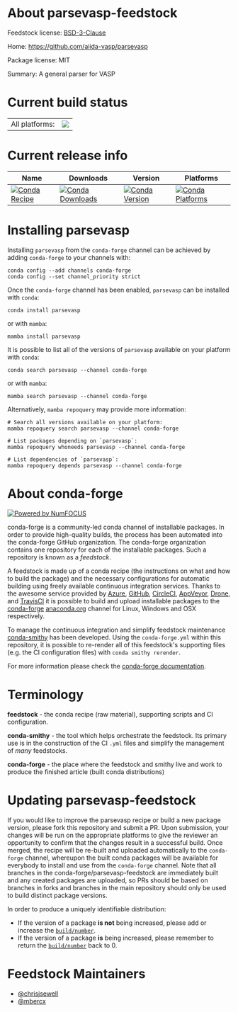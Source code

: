 About parsevasp-feedstock
=========================

Feedstock license: [BSD-3-Clause](https://github.com/conda-forge/parsevasp-feedstock/blob/main/LICENSE.txt)

Home: https://github.com/aiida-vasp/parsevasp

Package license: MIT

Summary: A general parser for VASP

Current build status
====================


<table><tr><td>All platforms:</td>
    <td>
      <a href="https://dev.azure.com/conda-forge/feedstock-builds/_build/latest?definitionId=16756&branchName=main">
        <img src="https://dev.azure.com/conda-forge/feedstock-builds/_apis/build/status/parsevasp-feedstock?branchName=main">
      </a>
    </td>
  </tr>
</table>

Current release info
====================

| Name | Downloads | Version | Platforms |
| --- | --- | --- | --- |
| [![Conda Recipe](https://img.shields.io/badge/recipe-parsevasp-green.svg)](https://anaconda.org/conda-forge/parsevasp) | [![Conda Downloads](https://img.shields.io/conda/dn/conda-forge/parsevasp.svg)](https://anaconda.org/conda-forge/parsevasp) | [![Conda Version](https://img.shields.io/conda/vn/conda-forge/parsevasp.svg)](https://anaconda.org/conda-forge/parsevasp) | [![Conda Platforms](https://img.shields.io/conda/pn/conda-forge/parsevasp.svg)](https://anaconda.org/conda-forge/parsevasp) |

Installing parsevasp
====================

Installing `parsevasp` from the `conda-forge` channel can be achieved by adding `conda-forge` to your channels with:

```
conda config --add channels conda-forge
conda config --set channel_priority strict
```

Once the `conda-forge` channel has been enabled, `parsevasp` can be installed with `conda`:

```
conda install parsevasp
```

or with `mamba`:

```
mamba install parsevasp
```

It is possible to list all of the versions of `parsevasp` available on your platform with `conda`:

```
conda search parsevasp --channel conda-forge
```

or with `mamba`:

```
mamba search parsevasp --channel conda-forge
```

Alternatively, `mamba repoquery` may provide more information:

```
# Search all versions available on your platform:
mamba repoquery search parsevasp --channel conda-forge

# List packages depending on `parsevasp`:
mamba repoquery whoneeds parsevasp --channel conda-forge

# List dependencies of `parsevasp`:
mamba repoquery depends parsevasp --channel conda-forge
```


About conda-forge
=================

[![Powered by
NumFOCUS](https://img.shields.io/badge/powered%20by-NumFOCUS-orange.svg?style=flat&colorA=E1523D&colorB=007D8A)](https://numfocus.org)

conda-forge is a community-led conda channel of installable packages.
In order to provide high-quality builds, the process has been automated into the
conda-forge GitHub organization. The conda-forge organization contains one repository
for each of the installable packages. Such a repository is known as a *feedstock*.

A feedstock is made up of a conda recipe (the instructions on what and how to build
the package) and the necessary configurations for automatic building using freely
available continuous integration services. Thanks to the awesome service provided by
[Azure](https://azure.microsoft.com/en-us/services/devops/), [GitHub](https://github.com/),
[CircleCI](https://circleci.com/), [AppVeyor](https://www.appveyor.com/),
[Drone](https://cloud.drone.io/welcome), and [TravisCI](https://travis-ci.com/)
it is possible to build and upload installable packages to the
[conda-forge](https://anaconda.org/conda-forge) [anaconda.org](https://anaconda.org/)
channel for Linux, Windows and OSX respectively.

To manage the continuous integration and simplify feedstock maintenance
[conda-smithy](https://github.com/conda-forge/conda-smithy) has been developed.
Using the ``conda-forge.yml`` within this repository, it is possible to re-render all of
this feedstock's supporting files (e.g. the CI configuration files) with ``conda smithy rerender``.

For more information please check the [conda-forge documentation](https://conda-forge.org/docs/).

Terminology
===========

**feedstock** - the conda recipe (raw material), supporting scripts and CI configuration.

**conda-smithy** - the tool which helps orchestrate the feedstock.
                   Its primary use is in the construction of the CI ``.yml`` files
                   and simplify the management of *many* feedstocks.

**conda-forge** - the place where the feedstock and smithy live and work to
                  produce the finished article (built conda distributions)


Updating parsevasp-feedstock
============================

If you would like to improve the parsevasp recipe or build a new
package version, please fork this repository and submit a PR. Upon submission,
your changes will be run on the appropriate platforms to give the reviewer an
opportunity to confirm that the changes result in a successful build. Once
merged, the recipe will be re-built and uploaded automatically to the
`conda-forge` channel, whereupon the built conda packages will be available for
everybody to install and use from the `conda-forge` channel.
Note that all branches in the conda-forge/parsevasp-feedstock are
immediately built and any created packages are uploaded, so PRs should be based
on branches in forks and branches in the main repository should only be used to
build distinct package versions.

In order to produce a uniquely identifiable distribution:
 * If the version of a package **is not** being increased, please add or increase
   the [``build/number``](https://docs.conda.io/projects/conda-build/en/latest/resources/define-metadata.html#build-number-and-string).
 * If the version of a package **is** being increased, please remember to return
   the [``build/number``](https://docs.conda.io/projects/conda-build/en/latest/resources/define-metadata.html#build-number-and-string)
   back to 0.

Feedstock Maintainers
=====================

* [@chrisjsewell](https://github.com/chrisjsewell/)
* [@mbercx](https://github.com/mbercx/)

